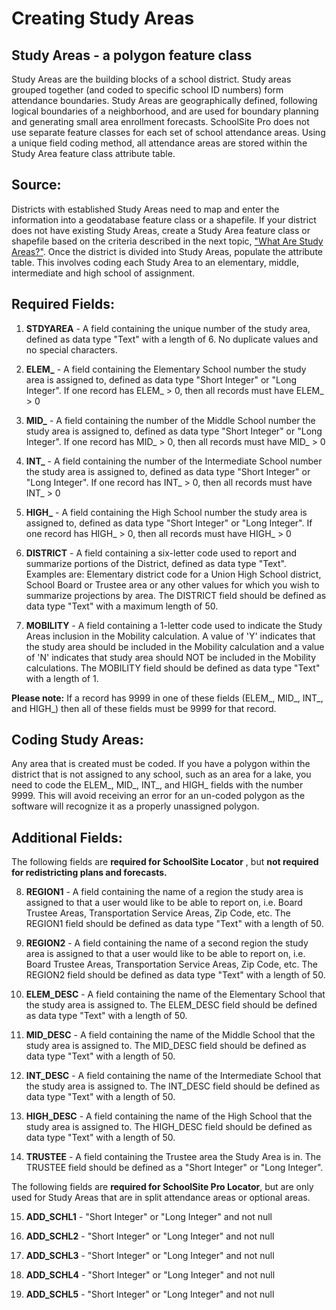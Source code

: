 # Creating Study Areas
## Study Areas - a polygon feature class
Study Areas are the building blocks of a school district. Study areas grouped together (and coded to specific school ID numbers) form attendance boundaries. Study Areas are geographically defined, following logical boundaries of a neighborhood, and are used for boundary planning and generating small area enrollment forecasts. SchoolSite Pro does not use separate feature classes for each set of school attendance areas.  Using a unique field coding method, all attendance areas are stored within the Study Area feature class attribute table.

## Source:
Districts with established Study Areas need to map and enter the information into a geodatabase feature class or a shapefile. If your district does not have existing Study Areas, create a Study Area feature class or shapefile based on the criteria described in the next topic, ["What Are Study Areas?"](../../faq/studyAreas.md). Once the district is divided into Study Areas, populate the attribute table. This involves coding each Study Area to an elementary, middle,  intermediate and high school of assignment.

## Required Fields:
1. **STDYAREA** - A field containing the unique number of the study area, defined as data type "Text" with a length of 6. No duplicate values and no special characters.

1. **ELEM_** - A field containing the Elementary School number the study area is assigned to, defined as data type "Short Integer" or "Long Integer". If one record has ELEM_ > 0, then all records must have ELEM_ > 0

1. **MID_** - A field containing the number of the Middle School number the study area is assigned to, defined as data type "Short Integer" or "Long Integer". If one record has MID_ > 0, then all records must have MID_ > 0
1. **INT_** - A field containing the number of the Intermediate School number the study area is assigned to, defined as data type "Short Integer" or "Long Integer". If one record has INT_ > 0, then all records must have INT_ > 0

1. **HIGH_** - A field containing the High School number the study area is assigned to, defined as data type "Short Integer" or "Long Integer". If one record has HIGH_ > 0, then all records must have HIGH_ > 0

1. **DISTRICT** - A field containing a six-letter code used to report and summarize portions of the District, defined as data type "Text".  Examples are: Elementary district code for a Union High School district, School Board or Trustee area or any other values for which you wish to summarize projections by area. The DISTRICT field should be defined as data type "Text" with a maximum length of 50.

1. **MOBILITY** - A field containing a 1-letter code used to indicate the Study Areas inclusion in the Mobility calculation.  A value of 'Y' indicates that the study area should be included in the Mobility calculation and a value of 'N' indicates that study area should NOT be included in the Mobility calculations.  The MOBILITY field should be defined as data type "Text" with a length of 1.

 **Please note:** If a record has 9999 in one of these fields (ELEM_, MID_, INT_, and HIGH_) then all of these fields must be 9999 for that record.

## Coding Study Areas:
Any area that is created must be coded.  If you have a polygon within the district that is not assigned to any school, such as an area for a lake, you need to code the ELEM_, MID_, INT_, and HIGH_ fields with the number 9999.  This will avoid receiving an error for an un-coded polygon as the software will recognize it as a properly unassigned polygon.  

## Additional Fields:
The following fields are **required for SchoolSite Locator** , but **not required for redistricting plans and forecasts.**

 

8. **REGION1**  - A field containing the name of a region the study area is assigned to that a user would like to be able to report on, i.e. Board Trustee Areas, Transportation Service Areas, Zip Code, etc. The REGION1 field should be defined as data type "Text" with a length of 50.

9. **REGION2**  - A field containing the name of a second region the study area is assigned to that a user would like to be able to report on, i.e. Board Trustee Areas, Transportation Service Areas, Zip Code,  etc. The REGION2 field should be defined as data type "Text" with a length of 50.

10. **ELEM_DESC** - A field containing the name of the Elementary School that the study area is assigned to. The ELEM_DESC field should be defined as data type "Text" with a length of 50.

11. **MID_DESC**  - A field containing the name of the Middle School that the study area is assigned to. The MID_DESC field should be defined as data type "Text" with a length of 50.

12. **INT_DESC**  - A field containing the name of the Intermediate School that the study area is assigned to. The INT_DESC field should be defined as data type "Text" with a length of 50.

13. **HIGH_DESC**  - A field containing the name of the High School that the study area is assigned to. The HIGH_DESC field should be defined as data type "Text" with a length of 50.

14. **TRUSTEE** - A field containing the Trustee area the Study Area is in. The TRUSTEE field should be defined as a "Short Integer" or "Long Integer".

The following fields are **required for SchoolSite Pro Locator**, but are only used for Study Areas that are in split attendance areas or optional areas.  

 

15. **ADD_SCHL1** - "Short Integer" or "Long Integer" and not null

16. **ADD_SCHL2** - "Short Integer" or "Long Integer" and not null

17. **ADD_SCHL3** - "Short Integer" or "Long Integer" and not null

18. **ADD_SCHL4** - "Short Integer" or "Long Integer" and not null

19. **ADD_SCHL5** - "Short Integer" or "Long Integer" and not null
